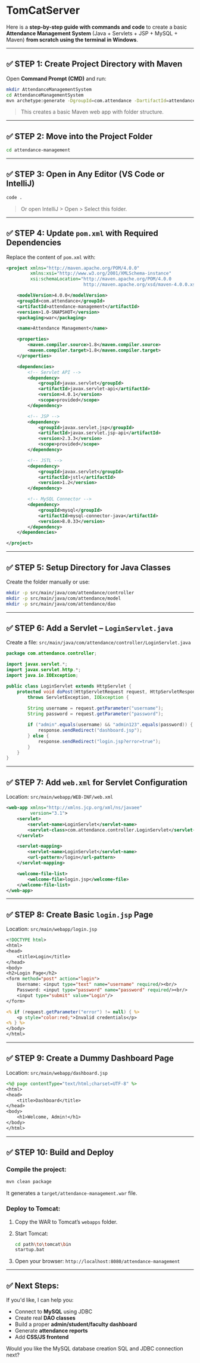 # TomCatServer
Here is a **step-by-step guide with commands and code** to create a basic **Attendance Management System** (Java + Servlets + JSP + MySQL + Maven) **from scratch using the terminal in Windows**.

---

## ✅ STEP 1: Create Project Directory with Maven

Open **Command Prompt (CMD)** and run:

```bash
mkdir AttendanceManagementSystem
cd AttendanceManagementSystem
mvn archetype:generate -DgroupId=com.attendance -DartifactId=attendance-management -DarchetypeArtifactId=maven-archetype-webapp -DinteractiveMode=false
```

> This creates a basic Maven web app with folder structure.

---

## ✅ STEP 2: Move into the Project Folder

```bash
cd attendance-management
```

---

## ✅ STEP 3: Open in Any Editor (VS Code or IntelliJ)

```bash
code .
```

> Or open IntelliJ > Open > Select this folder.

---

## ✅ STEP 4: Update `pom.xml` with Required Dependencies

Replace the content of `pom.xml` with:

```xml
<project xmlns="http://maven.apache.org/POM/4.0.0"
         xmlns:xsi="http://www.w3.org/2001/XMLSchema-instance"
         xsi:schemaLocation="http://maven.apache.org/POM/4.0.0
                             http://maven.apache.org/xsd/maven-4.0.0.xsd">

    <modelVersion>4.0.0</modelVersion>
    <groupId>com.attendance</groupId>
    <artifactId>attendance-management</artifactId>
    <version>1.0-SNAPSHOT</version>
    <packaging>war</packaging>

    <name>Attendance Management</name>

    <properties>
        <maven.compiler.source>1.8</maven.compiler.source>
        <maven.compiler.target>1.8</maven.compiler.target>
    </properties>

    <dependencies>
        <!-- Servlet API -->
        <dependency>
            <groupId>javax.servlet</groupId>
            <artifactId>javax.servlet-api</artifactId>
            <version>4.0.1</version>
            <scope>provided</scope>
        </dependency>

        <!-- JSP -->
        <dependency>
            <groupId>javax.servlet.jsp</groupId>
            <artifactId>javax.servlet.jsp-api</artifactId>
            <version>2.3.3</version>
            <scope>provided</scope>
        </dependency>

        <!-- JSTL -->
        <dependency>
            <groupId>javax.servlet</groupId>
            <artifactId>jstl</artifactId>
            <version>1.2</version>
        </dependency>

        <!-- MySQL Connector -->
        <dependency>
            <groupId>mysql</groupId>
            <artifactId>mysql-connector-java</artifactId>
            <version>8.0.33</version>
        </dependency>
    </dependencies>

</project>
```

---

## ✅ STEP 5: Setup Directory for Java Classes

Create the folder manually or use:

```bash
mkdir -p src/main/java/com/attendance/controller
mkdir -p src/main/java/com/attendance/model
mkdir -p src/main/java/com/attendance/dao
```

---

## ✅ STEP 6: Add a Servlet – `LoginServlet.java`

Create a file:
`src/main/java/com/attendance/controller/LoginServlet.java`

```java
package com.attendance.controller;

import javax.servlet.*;
import javax.servlet.http.*;
import java.io.IOException;

public class LoginServlet extends HttpServlet {
    protected void doPost(HttpServletRequest request, HttpServletResponse response) 
        throws ServletException, IOException {
        
        String username = request.getParameter("username");
        String password = request.getParameter("password");

        if ("admin".equals(username) && "admin123".equals(password)) {
            response.sendRedirect("dashboard.jsp");
        } else {
            response.sendRedirect("login.jsp?error=true");
        }
    }
}
```

---

## ✅ STEP 7: Add `web.xml` for Servlet Configuration

Location: `src/main/webapp/WEB-INF/web.xml`

```xml
<web-app xmlns="http://xmlns.jcp.org/xml/ns/javaee"
         version="3.1">
    <servlet>
        <servlet-name>LoginServlet</servlet-name>
        <servlet-class>com.attendance.controller.LoginServlet</servlet-class>
    </servlet>

    <servlet-mapping>
        <servlet-name>LoginServlet</servlet-name>
        <url-pattern>/login</url-pattern>
    </servlet-mapping>

    <welcome-file-list>
        <welcome-file>login.jsp</welcome-file>
    </welcome-file-list>
</web-app>
```

---

## ✅ STEP 8: Create Basic `login.jsp` Page

Location: `src/main/webapp/login.jsp`

```jsp
<!DOCTYPE html>
<html>
<head>
    <title>Login</title>
</head>
<body>
<h2>Login Page</h2>
<form method="post" action="login">
    Username: <input type="text" name="username" required/><br/>
    Password: <input type="password" name="password" required/><br/>
    <input type="submit" value="Login"/>
</form>

<% if (request.getParameter("error") != null) { %>
    <p style="color:red;">Invalid credentials</p>
<% } %>
</body>
</html>
```

---

## ✅ STEP 9: Create a Dummy Dashboard Page

Location: `src/main/webapp/dashboard.jsp`

```jsp
<%@ page contentType="text/html;charset=UTF-8" %>
<html>
<head>
    <title>Dashboard</title>
</head>
<body>
    <h1>Welcome, Admin!</h1>
</body>
</html>
```

---

## ✅ STEP 10: Build and Deploy

### Compile the project:

```bash
mvn clean package
```

It generates a `target/attendance-management.war` file.

### Deploy to Tomcat:

1. Copy the WAR to Tomcat’s `webapps` folder.

2. Start Tomcat:

   ```bash
   cd path\to\tomcat\bin
   startup.bat
   ```

3. Open your browser:
   `http://localhost:8080/attendance-management`

---

## ✅ Next Steps:

If you'd like, I can help you:

* Connect to **MySQL** using JDBC
* Create real **DAO classes**
* Build a proper **admin/student/faculty dashboard**
* Generate **attendance reports**
* Add **CSS/JS frontend**

Would you like the MySQL database creation SQL and JDBC connection next?
